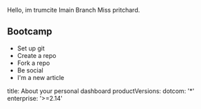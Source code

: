 Hello,  im trumcite
Imain Branch
 Miss pritchard.

 ## Bootcamp

- Set up git
- Create a repo
- Fork a repo
- Be social
- I'm a new article
  
 title: About your personal dashboard
productVersions:
  dotcom: '*'
  enterprise: '>=2.14'
